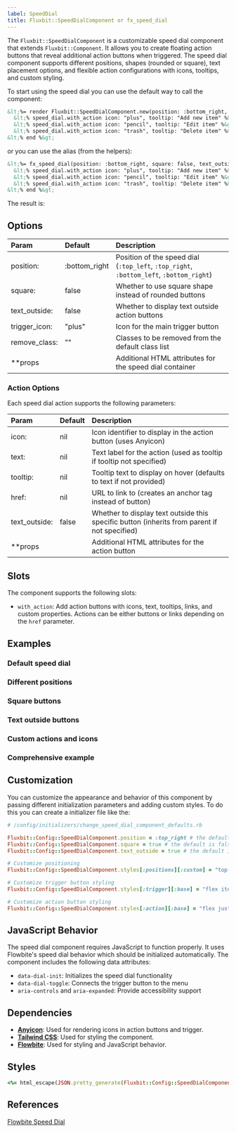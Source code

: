 ```yaml
---
label: SpeedDial
title: Fluxbit::SpeedDialComponent or fx_speed_dial
---
```


The `Fluxbit::SpeedDialComponent` is a customizable speed dial component that extends `Fluxbit::Component`.
It allows you to create floating action buttons that reveal additional action buttons when triggered. The speed dial component supports different positions, shapes (rounded or square), text placement options, and flexible action configurations with icons, tooltips, and custom styling.

To start using the speed dial you can use the default way to call the component:

```html
&lt;%= render Fluxbit::SpeedDialComponent.new(position: :bottom_right, square: false, text_outside: false) do |speed_dial| %&gt;
  &lt;% speed_dial.with_action icon: "plus", tooltip: "Add new item" %&gt;
  &lt;% speed_dial.with_action icon: "pencil", tooltip: "Edit item" %&gt;
  &lt;% speed_dial.with_action icon: "trash", tooltip: "Delete item" %&gt;
&lt;% end %&gt;
```

or you can use the alias (from the helpers):

```html
&lt;%= fx_speed_dial(position: :bottom_right, square: false, text_outside: false) do |speed_dial| %&gt;
  &lt;% speed_dial.with_action icon: "plus", tooltip: "Add new item" %&gt;
  &lt;% speed_dial.with_action icon: "pencil", tooltip: "Edit item" %&gt;
  &lt;% speed_dial.with_action icon: "trash", tooltip: "Delete item" %&gt;
&lt;% end %&gt;
```

The result is:

<lookbook-embed app="/lookbook/" preview="Fluxbit::Components::SpeedDialComponentPreview" scenario="default" panels="params,source"></lookbook-embed>

## Options

| Param              | Default        | Description
|:-------------------|:---------------|:------------
| position:          | :bottom_right  | Position of the speed dial (`:top_left`, `:top_right`, `:bottom_left`, `:bottom_right`)
| square:            | false          | Whether to use square shape instead of rounded buttons
| text_outside:      | false          | Whether to display text outside action buttons
| trigger_icon:      | "plus"         | Icon for the main trigger button
| remove_class:      | ""             | Classes to be removed from the default class list
| **props            |                | Additional HTML attributes for the speed dial container

### Action Options

Each speed dial action supports the following parameters:

| Param                    | Default | Description
|:-------------------------|:--------|:------------
| icon:                    | nil     | Icon identifier to display in the action button (uses Anyicon)
| text:                    | nil     | Text label for the action (used as tooltip if tooltip not specified)
| tooltip:                 | nil     | Tooltip text to display on hover (defaults to text if not provided)
| href:                    | nil     | URL to link to (creates an anchor tag instead of button)
| text_outside:            | false   | Whether to display text outside this specific button (inherits from parent if not specified)
| **props                  |         | Additional HTML attributes for the action button

## Slots

The component supports the following slots:

- `with_action`: Add action buttons with icons, text, tooltips, links, and custom properties. Actions can be either buttons or links depending on the `href` parameter.

## Examples

### Default speed dial

<lookbook-embed app="/lookbook/" preview="Fluxbit::Components::SpeedDialComponentPreview" scenario="default" panels="source"></lookbook-embed>

### Different positions

<lookbook-embed app="/lookbook/" preview="Fluxbit::Components::SpeedDialComponentPreview" scenario="positions" panels="source"></lookbook-embed>

### Square buttons

<lookbook-embed app="/lookbook/" preview="Fluxbit::Components::SpeedDialComponentPreview" scenario="square_buttons" panels="source"></lookbook-embed>

### Text outside buttons

<lookbook-embed app="/lookbook/" preview="Fluxbit::Components::SpeedDialComponentPreview" scenario="text_outside" panels="source"></lookbook-embed>

### Custom actions and icons

<lookbook-embed app="/lookbook/" preview="Fluxbit::Components::SpeedDialComponentPreview" scenario="custom_actions" panels="source"></lookbook-embed>

### Comprehensive example

<lookbook-embed app="/lookbook/" preview="Fluxbit::Components::SpeedDialComponentPreview" scenario="comprehensive" panels="source"></lookbook-embed>

## Customization

You can customize the appearance and behavior of this component by passing different initialization parameters and adding custom styles.
To do this you can create a initializer file like the:

```ruby
# /config/initializers/change_speed_dial_component_defaults.rb

Fluxbit::Config::SpeedDialComponent.position = :top_right # the default is :bottom_right
Fluxbit::Config::SpeedDialComponent.square = true # the default is false
Fluxbit::Config::SpeedDialComponent.text_outside = true # the default is false

# Customize positioning
Fluxbit::Config::SpeedDialComponent.styles[:positions][:custom] = "top-20 end-20"

# Customize trigger button styling
Fluxbit::Config::SpeedDialComponent.styles[:trigger][:base] = "flex items-center justify-center text-white bg-purple-700 hover:bg-purple-800"

# Customize action button styling
Fluxbit::Config::SpeedDialComponent.styles[:action][:base] = "flex justify-center items-center w-12 h-12 text-gray-500 hover:text-gray-900"
```

## JavaScript Behavior

The speed dial component requires JavaScript to function properly. It uses Flowbite's speed dial behavior which should be initialized automatically. The component includes the following data attributes:

- `data-dial-init`: Initializes the speed dial functionality
- `data-dial-toggle`: Connects the trigger button to the menu
- `aria-controls` and `aria-expanded`: Provide accessibility support

## Dependencies

- [**Anyicon**](https://github.com/arthurmolina/anyicon): Used for rendering icons in action buttons and trigger.
- [**Tailwind CSS**](https://tailwindcss.com/): Used for styling the component.
- [**Flowbite**](https://flowbite.com/): Used for styling and JavaScript behavior.

## Styles

```ruby
<%= html_escape(JSON.pretty_generate(Fluxbit::Config::SpeedDialComponent.styles)) %>
```

## References

[Flowbite Speed Dial](https://flowbite.com/docs/components/speed-dial/)